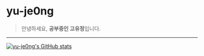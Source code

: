 # yu-je0ng
> 안녕하세요, **공부중인 고유정**입니다.
---
[![yu-je0ng's GitHub stats](https://github-readme-stats.vercel.app/api?username=anuraghazra)](https://github.com/anuraghazra/github-readme-stats)